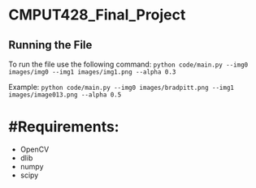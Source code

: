 # CMPUT428_Final_Project
## Running the File
To run the file use the following command:
`python code/main.py --img0 images/img0 --img1 images/img1.png --alpha 0.3`

Example:
`python code/main.py --img0 images/bradpitt.png --img1 images/image013.png --alpha 0.5`

# #Requirements:
- OpenCV
- dlib
- numpy
- scipy
